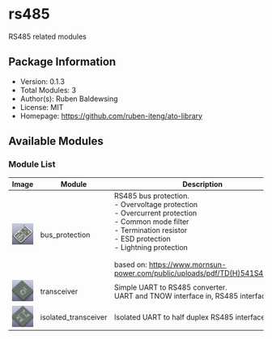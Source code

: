 # rs485

RS485 related modules

## Package Information

- Version: 0.1.3
- Total Modules: 3
- Author(s): Ruben Baldewsing
- License: MIT
- Homepage: https://github.com/ruben-iteng/ato-library

## Available Modules

### Module List

| Image | Module | Description |
|-------|--------|-------------|
|![bus_protection](https://github.com/ruben-iteng/ato-library/raw/main/packages/rs485/assets/bus_protection.png)| bus_protection | RS485 bus protection.<br>    - Overvoltage protection<br>    - Overcurrent protection<br>    - Common mode filter<br>    - Termination resistor<br>    - ESD protection<br>    - Lightning protection<br><br>    based on: https://www.mornsun-power.com/public/uploads/pdf/TD(H)541S485H.pdf |
|![transceiver](https://github.com/ruben-iteng/ato-library/raw/main/packages/rs485/assets/transceiver.png)| transceiver | Simple UART to RS485 converter.<br>    UART and TNOW interface in, RS485 interface out. |
|![isolated_transceiver](https://github.com/ruben-iteng/ato-library/raw/main/packages/rs485/assets/isolated_transceiver.png)| isolated_transceiver | Isolated UART to half duplex RS485 interface |
